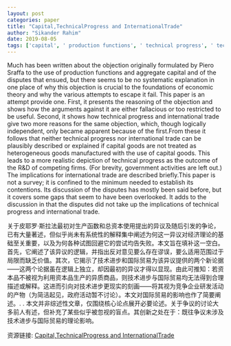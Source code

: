 ```yaml
---
layout: post
categories: paper
title: "Capital,TechnicalProgress and InternationalTrade"
author: "Sikander Rahim"
date: 2019-08-05
tags: ['capital', ' production functions', ' technical progress', ' technology', ' R&D', ' international trade']
---
```


Much has been written about the objection originally formulated by Piero Sraffa to the use of production functions and aggregate capital and of the disputes that ensued, but there seems to be no systematic explanation in one place of why this objection is crucial to the foundations of economic theory and why the various attempts to escape it fail. This paper is an attempt provide one. First, it presents the reasoning of the objection and shows how the arguments against it are either fallacious or too restricted to be useful. Second, it shows how technical progress and international trade give two more reasons for the same objection, which, though logically independent, only became apparent because of the first.From these it follows that neither technical progress nor international trade can be plausibly described or explained if capital goods are not treated as heterogeneous goods manufactured with the use of capital goods. This leads to a more realistic depiction of technical progress as the outcome of the R&D of competing firms. (For brevity, government activities are left out.) The implications for international trade are described briefly.This paper is not a survey; it is confined to the minimum needed to establish its contentions. Its discussion of the disputes has mostly been said before, but it covers some gaps that seem to have been overlooked. It adds to the discussion in that the disputes did not take up the implications of technical progress and international trade.

关于皮耶罗·斯拉法最初对生产函数和总资本使用提出的异议及随后引发的争论，已有大量著述，但似乎尚未有系统性的解释集中阐述为何这一异议对经济理论的基础至关重要，以及为何各种试图回避它的尝试均告失败。本文旨在填补这一空白。首先，它阐述了该异议的逻辑，并指出反对意见要么存在谬误，要么适用范围过于局限而缺乏价值。其次，它揭示了技术进步和国际贸易为该异议提供的两个新论据——这两个论据虽在逻辑上独立，却因最初的异议才得以显现。由此可推知：若资本品不被视为利用资本品生产的异质商品，则技术进步与国际贸易均无法得到合理描述或解释。这进而引向对技术进步更现实的刻画——将其视为竞争企业研发活动的产物（为简洁起见，政府活动暂不讨论）。本文对国际贸易的影响也作了简要阐述。. . 本文并非综述性文章，仅围绕核心论点展开必要论述。关于争议的讨论大多前人有述，但补充了某些似乎被忽视的盲点。其创新之处在于：既往争议未涉及技术进步与国际贸易的理论影响。

资源链接: [Capital,TechnicalProgress and InternationalTrade](https://papers.ssrn.com/sol3/papers.cfm?abstract_id=3403092)
